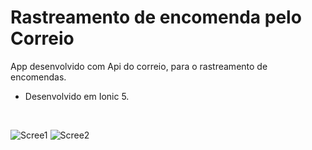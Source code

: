 # Rastreamento de encomenda pelo Correio
App desenvolvido com Api do correio, para o rastreamento de encomendas. <br>
- Desenvolvido em Ionic 5.
<br>

![Scree1](https://user-images.githubusercontent.com/86168060/174811412-9b182812-33ea-4cb0-85f7-ea68daa8afdf.png)
![Scree2](https://user-images.githubusercontent.com/86168060/174811406-1477ccd3-4c07-4520-a3e1-064782b82476.png)

